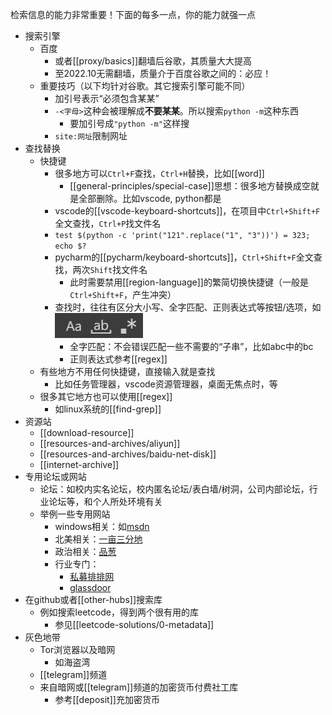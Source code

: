 检索信息的能力非常重要！下面的每多一点，你的能力就强一点
- 搜索引擎
  - 百度
    - 或者[[proxy/basics]]翻墙后谷歌，其质量大大提高
    - 至2022.10无需翻墙，质量介于百度谷歌之间的：必应！
  - 重要技巧（以下均针对谷歌。其它搜索引擎可能不同）
    - 加引号表示“必须包含某某”
    - `-<字母>`这种会被理解成**不要某某**。所以搜索`python -m`这种东西
      - 要加引号成`"python -m"`这样搜
    - `site:网址`限制网址
- 查找替换
  - 快捷键
    - 很多地方可以`Ctrl+F`查找，`Ctrl+H`替换，比如[[word]]
      - [[general-principles/special-case]]思想：很多地方替换成空就是全部删除。比如vscode, python都是
    - vscode的[[vscode-keyboard-shortcuts]]，在项目中`Ctrl+Shift+F`全文查找，`Ctrl+P`找文件名
    - `test $(python -c 'print("121".replace("1", "3"))') = 323; echo $?`
    - pycharm的[[pycharm/keyboard-shortcuts]]，`Ctrl+Shift+F`全文查找，两次`Shift`找文件名
      - 此时需要禁用[[region-language]]的繁简切换快捷键（一般是`Ctrl+Shift+F`，产生冲突）
    - 查找时，往往有区分大小写、全字匹配、正则表达式等按钮/选项，如 ![](vscode-options.png)
      - 全字匹配：不会错误匹配一些不需要的“子串”，比如abc中的bc
      - 正则表达式参考[[regex]]
  - 有些地方不用任何快捷键，直接输入就是查找
    - 比如任务管理器，vscode资源管理器，桌面无焦点时，等
  - 很多其它地方也可以使用[[regex]]
    - 如linux系统的[[find-grep]]
- 资源站
  - [[download-resource]]
  - [[resources-and-archives/aliyun]]
  - [[resources-and-archives/baidu-net-disk]]
  - [[internet-archive]]
- 专用论坛或网站
  - 论坛：如校内实名论坛，校内匿名论坛/表白墙/树洞，公司内部论坛，行业论坛等，和个人所处环境有关
  - 举例一些专用网站
    - windows相关：如[msdn](https://msdn.itellyou.cn/)
    - 北美相关：[一亩三分地](https://www.1point3acres.com/)
    - 政治相关：[品葱](https://pincong.rocks/)
    - 行业专门：
      - [私募排排网](https://www.simuwang.com/)
      - [glassdoor](https://www.glassdoor.com/member/home/index.htm)
- 在github或者[[other-hubs]]搜索库
  - 例如搜索leetcode，得到两个很有用的库
    - 参见[[leetcode-solutions/0-metadata]]
- 灰色地带
  - Tor浏览器以及暗网
    - 如海盗湾
  - [[telegram]]频道
  - 来自暗网或[[telegram]]频道的加密货币付费社工库
    - 参考[[deposit]]充加密货币